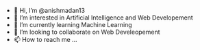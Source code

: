 - 👋 Hi, I’m @anishmadan13
- 👀 I’m interested in Artificial Intelligence and Web Developement
- 🌱 I’m currently learning Machine Learning
- 💞️ I’m looking to collaborate on Web Develeopement
- 📫 How to reach me ...

<!---
anishmadan13/anishmadan13 is a ✨ special ✨ repository because its `README.md` (this file) appears on your GitHub profile.
You can click the Preview link to take a look at your changes.
--->
